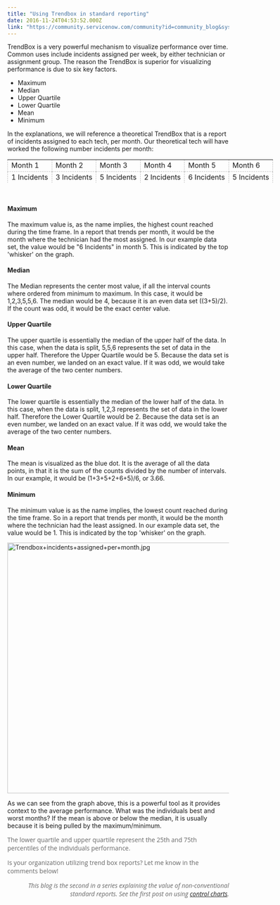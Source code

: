 ```yaml
---
title: "Using Trendbox in standard reporting"
date: 2016-11-24T04:53:52.000Z
link: "https://community.servicenow.com/community?id=community_blog&sys_id=e02de2e5dbd0dbc01dcaf3231f9619d8"
---
```

<p>TrendBox is a very powerful mechanism to visualize performance over time. Common uses include incidents assigned per week, by either technician or assignment group. The reason the TrendBox is superior for visualizing performance is due to six key factors.</p><ul><li>Maximum</li><li>Median</li><li>Upper Quartile</li><li>Lower Quartile</li><li>Mean</li><li>Minimum</li></ul><p></p><p>In the explanations, we will reference a theoretical TrendBox that is a report of incidents assigned to each tech, per month. Our theoretical tech will have worked the following number incidents per month:</p><table class="mce-item-table" style="height: 53px; width: 1000px;"><tbody><tr><td style="font-family: inherit; font-size: inherit; border: 1px dashed #bbbbbb;">Month 1</td><td style="font-family: inherit; font-size: inherit; border: 1px dashed #bbbbbb;">Month 2</td><td style="font-family: inherit; font-size: inherit; border: 1px dashed #bbbbbb;">Month 3</td><td style="font-family: inherit; font-size: inherit; border: 1px dashed #bbbbbb;">Month 4</td><td style="font-family: inherit; font-size: inherit; border: 1px dashed #bbbbbb;">Month 5</td><td style="font-family: inherit; font-size: inherit; border: 1px dashed #bbbbbb;">Month 6</td></tr><tr><td style="font-family: inherit; font-size: inherit; border: 1px dashed #bbbbbb;">1 Incidents</td><td style="font-family: inherit; font-size: inherit; border: 1px dashed #bbbbbb;">3 Incidents</td><td style="font-family: inherit; font-size: inherit; border: 1px dashed #bbbbbb;">5 Incidents</td><td style="font-family: inherit; font-size: inherit; border: 1px dashed #bbbbbb;">2 Incidents</td><td style="font-family: inherit; font-size: inherit; border: 1px dashed #bbbbbb;">6 Incidents</td><td style="font-family: inherit; font-size: inherit; border: 1px dashed #bbbbbb;">5 Incidents</td></tr></tbody></table><p style="padding-bottom: 1em; color: #666666; font-family: 'Open Sans', Arial, sans-serif;"></p><h4>Maximum</h4><p>The maximum value is, as the name implies, the highest count reached during the time frame. In a report that trends per month, it would be the month where the technician had the most assigned. In our example data set, the value would be "6 Incidents" in month 5. This is indicated by the top 'whisker' on the graph.</p><p></p><h4>Median</h4><p>The Median represents the center most value, if all the interval counts where ordered from minimum to maximum. In this case, it would be 1,2,3,5,5,6. The median would be 4, because it is an even data set ((3+5)/2). If the count was odd, it would be the exact center value.</p><p></p><h4>Upper Quartile</h4><p>The upper quartile is essentially the median of the upper half of the data. In this case, when the data is split, 5,5,6 represents the set of data in the upper half. Therefore the Upper Quartile would be 5. Because the data set is an even number, we landed on an exact value. If it was odd, we would take the average of the two center numbers.</p><p></p><h4>Lower Quartile</h4><p>The lower quartile is essentially the median of the lower half of the data. In this case, when the data is split, 1,2,3 represents the set of data in the lower half. Therefore the Lower Quartile would be 2. Because the data set is an even number, we landed on an exact value. If it was odd, we would take the average of the two center numbers.</p><p></p><h4>Mean</h4><p>The mean is visualized as the blue dot. It is the average of all the data points, in that it is the sum of the counts divided by the number of intervals. In our example, it would be (1+3+5+2+6+5)/6, or 3.66.</p><p></p><h4>Minimum</h4><p>The minimum value is as the name implies, the lowest count reached during the time frame. So in a report that trends per month, it would be the month where the technician had the least assigned. In our example data set, the value would be 1. This is indicated by the top 'whisker' on the graph.</p><p><img   alt="Trendbox+incidents+assigned+per+month.jpg" class="image-1 jive-image" src="18cacc42db909704ed6af3231f96194e.iix" style="width: 620px; height: 570px; display: block; margin-left: auto; margin-right: auto;"/></p><p>As we can see from the graph above, this is a powerful tool as it provides context to the average performance. What was the individuals best and worst months? If the mean is above or below the median, it is usually because it is being pulled by the maximum/minimum.</p><p style="color: #666666; font-family: 'Open Sans', Arial, sans-serif;"></p><p style="color: #666666; font-family: 'Open Sans', Arial, sans-serif;">The lower quartile and upper quartile represent the 25th and 75th percentiles of the individuals performance.</p><p style="color: #666666; font-family: 'Open Sans', Arial, sans-serif;"></p><p style="color: #666666; font-family: 'Open Sans', Arial, sans-serif;">Is your organization utilizing trend box reports? Let me know in the comments below!</p><p style="color: #666666; font-family: 'Open Sans', Arial, sans-serif;"></p><p style="color: #666666; font-family: 'Open Sans', Arial, sans-serif;"></p><p style="color: #666666; font-family: 'Open Sans', Arial, sans-serif;"></p><p style="color: #666666; font-family: 'Open Sans', Arial, sans-serif; text-align: right;"><em>This blog is the second in a series explaining the value of non-conventional standard reports. See the first post on using <a title="" _jive_internal="true" href="/community?id=community_blog&sys_id=774ea6addbd0dbc01dcaf3231f9619be">control charts</a>.</em></p>